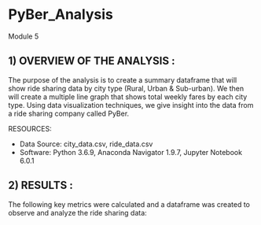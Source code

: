 # PyBer_Analysis
Module 5

## 1) OVERVIEW OF THE ANALYSIS :

The purpose of the analysis is to create a summary dataframe that will show ride sharing data by city type (Rural, Urban & Sub-urban). We then will create a multiple line graph that shows total weekly fares by each city type. Using data visualization techniques, we give insight into the data from a ride sharing company called PyBer.

RESOURCES:

  * Data Source: city_data.csv, ride_data.csv
  * Software: Python 3.6.9, Anaconda Navigator 1.9.7, Jupyter Notebook 6.0.1

## 2) RESULTS :

The following key metrics were calculated and a dataframe was created to observe and analyze the ride sharing data:
